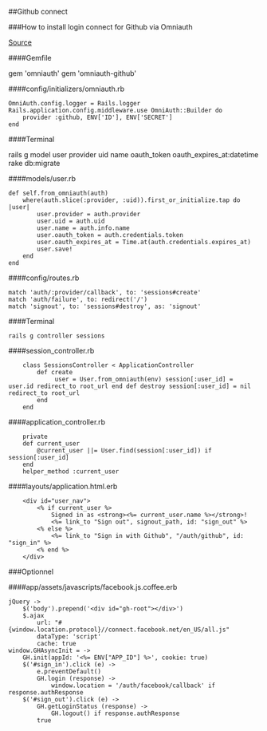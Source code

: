 ##Github connect

###How to install login connect for Github via Omniauth

[Source](railscasts.com/episodes/360-facebook-authentication)

####Gemfile

gem 'omniauth'
gem 'omniauth-github'

####config/initializers/omniauth.rb

```
OmniAuth.config.logger = Rails.logger
Rails.application.config.middleware.use OmniAuth::Builder do
    provider :github, ENV['ID'], ENV['SECRET']
end

```

####Terminal

rails g model user provider uid name oauth_token oauth_expires_at:datetime
rake db:migrate

####models/user.rb 
```
def self.from_omniauth(auth)
    where(auth.slice(:provider, :uid)).first_or_initialize.tap do |user|
        user.provider = auth.provider
        user.uid = auth.uid
        user.name = auth.info.name
        user.oauth_token = auth.credentials.token
        user.oauth_expires_at = Time.at(auth.credentials.expires_at)
        user.save!
    end
end
```

####config/routes.rb 
```
match 'auth/:provider/callback', to: 'sessions#create'
match 'auth/failure', to: redirect('/')
match 'signout', to: 'sessions#destroy', as: 'signout'
```

####Terminal
```
rails g controller sessions
```

####session_controller.rb 
```
	class SessionsController < ApplicationController
		def create
			 user = User.from_omniauth(env) session[:user_id] = user.id redirect_to root_url end def destroy session[:user_id] = nil redirect_to root_url 
		end 
	end
```

####application_controller.rb 
```
    private
    def current_user
        @current_user ||= User.find(session[:user_id]) if session[:user_id]
    end
    helper_method :current_user
```

####layouts/application.html.erb
```
    <div id="user_nav">
        <% if current_user %>
            Signed in as <strong><%= current_user.name %></strong>!
            <%= link_to "Sign out", signout_path, id: "sign_out" %>
        <% else %>
            <%= link_to "Sign in with Github", "/auth/github", id: "sign_in" %>
        <% end %>
    </div>

```

###Optionnel

####app/assets/javascripts/facebook.js.coffee.erb 

```
jQuery ->
    $('body').prepend('<div id="gh-root"></div>')
    $.ajax
        url: "#{window.location.protocol}//connect.facebook.net/en_US/all.js"
        dataType: 'script'
        cache: true
window.GHAsyncInit = ->
    GH.init(appId: '<%= ENV["APP_ID"] %>', cookie: true)
    $('#sign_in').click (e) ->
        e.preventDefault()
        GH.login (response) ->
            window.location = '/auth/facebook/callback' if response.authResponse
    $('#sign_out').click (e) ->
        GH.getLoginStatus (response) ->
            GH.logout() if response.authResponse
        true
```
